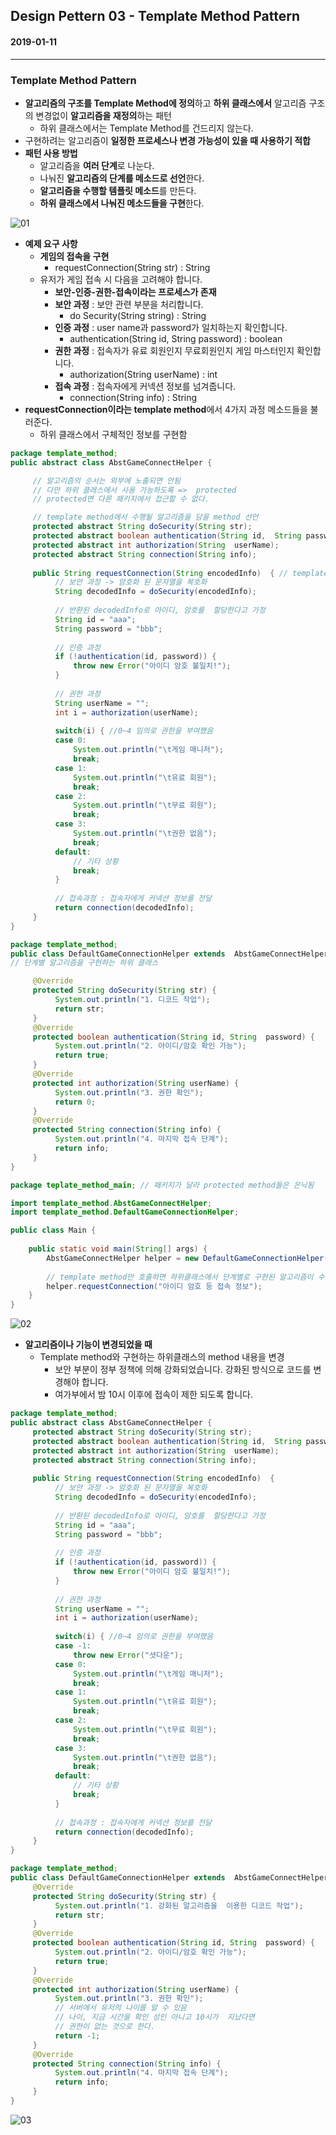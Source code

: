 ## Design Pettern 03 - Template Method Pattern

#### 2019-01-11

---

### Template Method Pattern

* **알고리즘의 구조를 Template Method에 정의**하고 **하위 클래스에서** 알고리즘 구조의 변경없이 **알고리즘을 재정의**하는 패턴
  * 하위 클래스에서는 Template Method를 건드리지 않는다.
* 구현하려는 알고리즘이 **일정한 프로세스나 변경 가능성이 있을 때 사용하기 적합**
* **패턴 사용 방법**
  * 알고리즘을 **여러 단계**로 나눈다.
  * 나눠진 **알고리즘의 단계를 메소드로 선언**한다.
  * **알고리즘을 수행할 템플릿 메소드**를 만든다.
  * **하위 클래스에서 나눠진 메소드들을 구현**한다.


![01](https://github.com/younggeun0/TIL/blob/master/designPattern/img/03/01.png?raw=true)


* **예제 요구 사항**
     * **게임의 접속을 구현**
          * requestConnection(String str) : String
     * 유저가 게임 접속 시 다음을 고려해야 합니다.
          * **보안-인증-권한-접속이라는 프로세스가 존재**
          * **보안 과정** : 보안 관련 부분을 처리합니다.
               * do Security(String string) : String
          * **인증 과정** : user name과 password가 일치하는지 확인합니다.
               * authentication(String id, String password) : boolean
          * **권한 과정** : 접속자가 유료 회원인지 무료회원인지 게임 마스터인지 확인합니다.
               * authorization(String userName) : int
          * **접속 과정** : 접속자에게 커넥션 정보를 넘겨줍니다.
               * connection(String info) : String
* **requestConnection이라는 template method**에서 4가지 과정 메소드들을 불러준다.
     * 하위 클래스에서 구체적인 정보를 구현함

```java
package template_method;
public abstract class AbstGameConnectHelper {

     // 알고리즘의 순서는 외부에 노출되면 안됨
     // 다만 하위 클래스에서 사용 가능하도록 =>  protected
     // protected면 다른 패키지에서 접근할 수 없다.

     // template method에서 수행될 알고리즘을 담을 method 선언
     protected abstract String doSecurity(String str);
     protected abstract boolean authentication(String id,  String password);
     protected abstract int authorization(String  userName);
     protected abstract String connection(String info);
     
     public String requestConnection(String encodedInfo)  { // template method
          // 보안 과정 -> 암호화 된 문자열을 복호화
          String decodedInfo = doSecurity(encodedInfo);
          
          // 반환된 decodedInfo로 아이디, 암호를  할당한다고 가정
          String id = "aaa";
          String password = "bbb";
          
          // 인증 과정
          if (!authentication(id, password)) {
              throw new Error("아이디 암호 불일치!");
          }
          
          // 권한 과정
          String userName = "";
          int i = authorization(userName);
          
          switch(i) { //0~4 임의로 권한을 부여했음
          case 0:
              System.out.println("\t게임 매니저");
              break;
          case 1:
              System.out.println("\t유료 회원");
              break;
          case 2:
              System.out.println("\t무료 회원");
              break;
          case 3:
              System.out.println("\t권한 없음");
              break;
          default:
              // 기타 상황
              break;
          }
          
          // 접속과정 : 접속자에게 커넥션 정보를 전달
          return connection(decodedInfo);
     }
}
```

```java
package template_method;
public class DefaultGameConnectionHelper extends  AbstGameConnectHelper { 
// 단계별 알고리즘을 구현하는 하위 클래스

     @Override
     protected String doSecurity(String str) {
          System.out.println("1. 디코드 작업");
          return str;
     }
     @Override
     protected boolean authentication(String id, String  password) {
          System.out.println("2. 아이디/암호 확인 가능");
          return true;
     }
     @Override
     protected int authorization(String userName) {
          System.out.println("3. 권한 확인");
          return 0;
     }
     @Override
     protected String connection(String info) {
          System.out.println("4. 마지막 접속 단계");
          return info;
     }
}
```

```java
package teplate_method_main; // 패키지가 달라 protected method들은 은닉됨

import template_method.AbstGameConnectHelper;
import template_method.DefaultGameConnectionHelper;

public class Main {
    
    public static void main(String[] args) {
        AbstGameConnectHelper helper = new DefaultGameConnectionHelper();
        
        // template method만 호출하면 하위클래스에서 단계별로 구현된 알고리즘이 수행됨
        helper.requestConnection("아이디 암호 등 접속 정보"); 
    }
}
```

![02](https://github.com/younggeun0/TIL/blob/master/designPattern/img/03/02.png?raw=true)

* **알고리즘이나 기능이 변경되었을 때**
  * Template method와 구현하는 하위클래스의 method 내용을 변경
    * 보안 부분이 정부 정책에 의해 강화되었습니다. 강화된 방식으로 코드를 변경해야 합니다.
    * 여가부에서 밤 10시 이후에 접속이 제한 되도록 합니다.

```java
package template_method;
public abstract class AbstGameConnectHelper {
     protected abstract String doSecurity(String str);
     protected abstract boolean authentication(String id,  String password);
     protected abstract int authorization(String  userName);
     protected abstract String connection(String info);
     
     public String requestConnection(String encodedInfo)  {
          // 보안 과정 -> 암호화 된 문자열을 복호화
          String decodedInfo = doSecurity(encodedInfo);
          
          // 반환된 decodedInfo로 아이디, 암호를  할당한다고 가정
          String id = "aaa";
          String password = "bbb";
          
          // 인증 과정
          if (!authentication(id, password)) {
              throw new Error("아이디 암호 불일치!");
          }
          
          // 권한 과정
          String userName = "";
          int i = authorization(userName);
          
          switch(i) { //0~4 임의로 권한을 부여했음
          case -1:
              throw new Error("셧다운");
          case 0:
              System.out.println("\t게임 매니저");
              break;
          case 1:
              System.out.println("\t유료 회원");
              break;
          case 2:
              System.out.println("\t무료 회원");
              break;
          case 3:
              System.out.println("\t권한 없음");
              break;
          default:
              // 기타 상황
              break;
          }
          
          // 접속과정 : 접속자에게 커넥션 정보를 전달
          return connection(decodedInfo);
     }
}
```

```java
package template_method;
public class DefaultGameConnectionHelper extends  AbstGameConnectHelper {
     @Override
     protected String doSecurity(String str) {
          System.out.println("1. 강화된 알고리즘을  이용한 디코드 작업");
          return str;
     }
     @Override
     protected boolean authentication(String id, String  password) {
          System.out.println("2. 아이디/암호 확인 가능");
          return true;
     }
     @Override
     protected int authorization(String userName) {
          System.out.println("3. 권한 확인");
          // 서버에서 유저의 나이를 알 수 있음
          // 나이, 지금 시간을 확인 성인 아니고 10시가  지났다면
          // 권한이 없는 것으로 한다.
          return -1;
     }
     @Override
     protected String connection(String info) {
          System.out.println("4. 마지막 접속 단계");
          return info;
     }
}
```

![03](https://github.com/younggeun0/TIL/blob/master/designPattern/img/03/03.png?raw=true)


